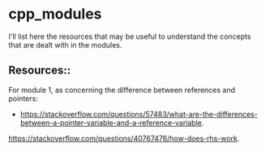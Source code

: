 # cpp_modules

I'll list here the resources that may be useful to understand the concepts that are dealt with in the modules.

## Resources::

For module 1, as concerning the difference between references and pointers:
* <https://stackoverflow.com/questions/57483/what-are-the-differences-between-a-pointer-variable-and-a-reference-variable>.

<https://stackoverflow.com/questions/40767476/how-does-rhs-work>.